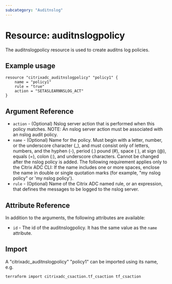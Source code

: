 ```yaml
---
subcategory: "Auditnslog"
---
```


# Resource: auditnslogpolicy

The auditnslogpolicy resource is used to create auditns log policies.


## Example usage

```hcl
resource "citrixadc_auditnslogpolicy" "policy1" {
    name = "policy1"
    rule = "true"
    action = "SETASLEARNNSLOG_ACT"
}
```


## Argument Reference

* `action` - (Optional) Nslog server action that is performed when this policy matches. NOTE: An nslog server action must be associated with an nslog audit policy.
* `name` - (Optional) Name for the policy.  Must begin with a letter, number, or the underscore character (_), and must consist only of letters, numbers, and the hyphen (-), period (.) pound (#), space ( ), at sign (@), equals (=), colon (:), and underscore characters. Cannot be changed after the nslog policy is added.  The following requirement applies only to the Citrix ADC CLI: If the name includes one or more spaces, enclose the name in double or single quotation marks (for example, "my nslog policy" or 'my nslog policy').
* `rule` - (Optional) Name of the Citrix ADC named rule, or an expression, that defines the messages to be logged to the nslog server.


## Attribute Reference

In addition to the arguments, the following attributes are available:

* `id` - The id of the auditnslogpolicy. It has the same value as the `name` attribute.


## Import

A "citrixadc_auditnslogpolicy" "policy1" can be imported using its name, e.g.

```shell
terraform import citrixadc_csaction.tf_csaction tf_csaction
```
